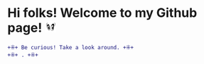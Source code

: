 
# Hi folks! Welcome to my Github page! <img src="piscapisca.gif" alt="eyes blinking" style= "margin:0; padding:0; float:bottom; width: 5%; height: auto;" class="responsive"/>

```diff
+⁜+ Be curious! Take a look around. +⁜+
+⁜+ . +⁜+
```
